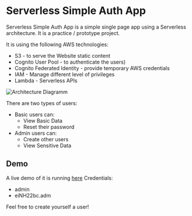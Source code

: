 Serverless Simple Auth App
===================

Serverless Simple Auth App is a simple single page app using a Serverless architecture.
It is a practice / prototype project.

It is using the following AWS technologies:
* S3 - to serve the Website static content
* Cognito User Pool - to authenticate the users)
* Cognito Federated Identity - provide temporary AWS credentials
* IAM - Manage different level of privileges
* Lambda - Serverless APIs


![Architecture Diagramm](https://s3.amazonaws.com/simpleauthapp.og-simple-app-bucket/img/serverless-simple-auth-app.png)

There are two types of users:

* Basic users can:
  * View Basic Data
  * Reset their password
* Admin users can:
  * Create other users
  * View Sensitive Data


Demo
-------------
A live demo of it is running [here](http://simpleauthapp.og-simple-app-bucket.s3-website-us-east-1.amazonaws.com/)
Credentials:
* admin
* eiNH22bc.adm

Feel free to create yourself a user!
